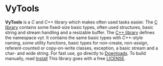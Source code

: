 # VyTools
**VyTools** is a *C* and *C++* library which
makes often used tasks easier.
The [C library](C) contains some fixed-size basic types,
often used structures, basic string and stream handling
and a resizable buffer.
The [C++ library](Cpp) defines the namespace *vyt*.
It contains the same basic types with *C++*-style naming,
some utility functions, basic types for non-create,
non-assign, referent-counted or copy-on-write classes,
exception, a basic stream and a char- and wide string.
For fast use, go directly to [Downloads](https://github.com/Doi6doi/vytools/releases).
To build manually, read [Install](Install)
This library goes with a free [LICENSE](https://github.com/Doi6doi/vytools/blob/main/LICENSE).